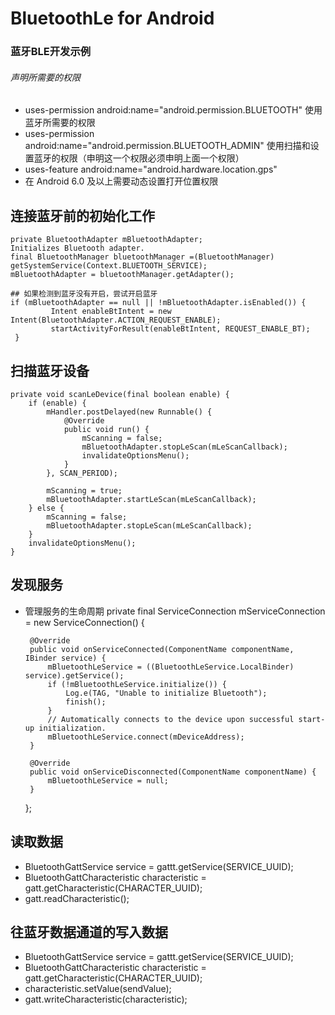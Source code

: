 # BluetoothLe for Android 
### 蓝牙BLE开发示例
###### 声明所需要的权限
- uses-permission android:name="android.permission.BLUETOOTH" 使用蓝牙所需要的权限
- uses-permission android:name="android.permission.BLUETOOTH_ADMIN" 使用扫描和设置蓝牙的权限（申明这一个权限必须申明上面一个权限）
- uses-feature android:name="android.hardware.location.gps"
- 在 Android 6.0 及以上需要动态设置打开位置权限


## 连接蓝牙前的初始化工作
```
private BluetoothAdapter mBluetoothAdapter;
Initializes Bluetooth adapter.
final BluetoothManager bluetoothManager =(BluetoothManager) getSystemService(Context.BLUETOOTH_SERVICE);
mBluetoothAdapter = bluetoothManager.getAdapter();
 
## 如果检测到蓝牙没有开启，尝试开启蓝牙
if (mBluetoothAdapter == null || !mBluetoothAdapter.isEnabled()) {
         Intent enableBtIntent = new Intent(BluetoothAdapter.ACTION_REQUEST_ENABLE);
         startActivityForResult(enableBtIntent, REQUEST_ENABLE_BT);
 }
```

## 扫描蓝牙设备
    private void scanLeDevice(final boolean enable) {
        if (enable) {
            mHandler.postDelayed(new Runnable() {
                @Override
                public void run() {
                    mScanning = false;
                    mBluetoothAdapter.stopLeScan(mLeScanCallback);
                    invalidateOptionsMenu();
                }
            }, SCAN_PERIOD);

            mScanning = true;
            mBluetoothAdapter.startLeScan(mLeScanCallback);
        } else {
            mScanning = false;
            mBluetoothAdapter.stopLeScan(mLeScanCallback);
        }
        invalidateOptionsMenu();
    }


## 发现服务
 - 管理服务的生命周期
    private final ServiceConnection mServiceConnection = new ServiceConnection() {

        @Override
        public void onServiceConnected(ComponentName componentName, IBinder service) {
            mBluetoothLeService = ((BluetoothLeService.LocalBinder) service).getService();
            if (!mBluetoothLeService.initialize()) {
                Log.e(TAG, "Unable to initialize Bluetooth");
                finish();
            }
            // Automatically connects to the device upon successful start-up initialization.
            mBluetoothLeService.connect(mDeviceAddress);
        }

        @Override
        public void onServiceDisconnected(ComponentName componentName) {
            mBluetoothLeService = null;
        }
    };
    
    
## 读取数据
- BluetoothGattService service = gattt.getService(SERVICE_UUID);
- BluetoothGattCharacteristic characteristic = gatt.getCharacteristic(CHARACTER_UUID);
- gatt.readCharacteristic();


## 往蓝牙数据通道的写入数据
- BluetoothGattService service = gattt.getService(SERVICE_UUID);
- BluetoothGattCharacteristic characteristic = gatt.getCharacteristic(CHARACTER_UUID);
- characteristic.setValue(sendValue);
- gatt.writeCharacteristic(characteristic);

